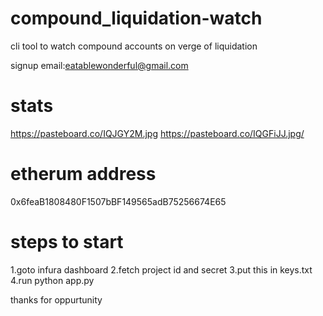 # compound_liquidation-watch
cli tool to watch compound accounts on verge of liquidation

signup email:eatablewonderful@gmail.com

# stats
https://pasteboard.co/IQJGY2M.jpg
https://pasteboard.co/IQGFiJJ.jpg/

# etherum address
0x6feaB1808480F1507bBF149565adB75256674E65

# steps to start
 1.goto infura dashboard 
 2.fetch project id and secret 
 3.put this in keys.txt
 4.run python app.py

thanks for oppurtunity
